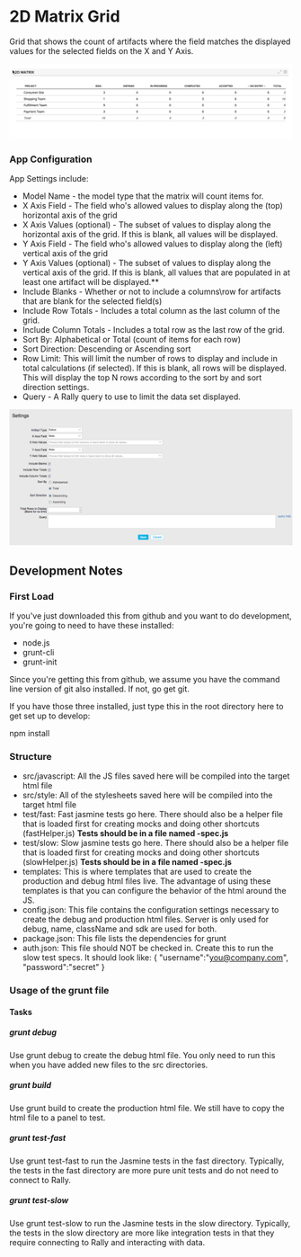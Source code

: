 # 2D Matrix Grid

Grid that shows the count of artifacts where the field matches the displayed values for the selected fields on the X and Y Axis.  

![ScreenShot](/images/2d-matrix-grid.png)

### App Configuration
App Settings include:
* Model Name - the model type that the matrix will count items for.
* X Axis Field - The field who's allowed values to display along the (top) horizontal axis of the grid
* X Axis Values (optional) - The subset of values to display along the horizontal axis of the grid.  If this is blank, all values will be displayed.
* Y Axis Field - The field who's allowed values to display along the (left) vertical axis of the grid
* Y Axis Values (optional) - The subset of values to display along the vertical axis of the grid.  If this is blank, all values that are populated in at least one artifact will be displayed.**
* Include Blanks - Whether or not to include a columns\row for artifacts that are blank for the selected field(s) 
* Include Row Totals - Includes a total column as the last column of the grid. 
* Include Column Totals - Includes a total row as the last row of the grid.
* Sort By: Alphabetical or Total (count of items for each row)
* Sort Direction: Descending or Ascending sort
* Row Limit:  This will limit the number of rows to display and include in total calculations (if selected).  If this is blank, all rows will be displayed.  This will display the top N rows according to the sort by and sort direction settings. 
* Query - A Rally query to use to limit the data set displayed.  

![ScreenShot](/images/2d-matrix-settings.png)


## Development Notes

### First Load

If you've just downloaded this from github and you want to do development, 
you're going to need to have these installed:

 * node.js
 * grunt-cli
 * grunt-init
 
Since you're getting this from github, we assume you have the command line
version of git also installed.  If not, go get git.

If you have those three installed, just type this in the root directory here
to get set up to develop:

  npm install

### Structure

  * src/javascript:  All the JS files saved here will be compiled into the 
  target html file
  * src/style: All of the stylesheets saved here will be compiled into the 
  target html file
  * test/fast: Fast jasmine tests go here.  There should also be a helper 
  file that is loaded first for creating mocks and doing other shortcuts
  (fastHelper.js) **Tests should be in a file named <something>-spec.js**
  * test/slow: Slow jasmine tests go here.  There should also be a helper
  file that is loaded first for creating mocks and doing other shortcuts 
  (slowHelper.js) **Tests should be in a file named <something>-spec.js**
  * templates: This is where templates that are used to create the production
  and debug html files live.  The advantage of using these templates is that
  you can configure the behavior of the html around the JS.
  * config.json: This file contains the configuration settings necessary to
  create the debug and production html files.  Server is only used for debug,
  name, className and sdk are used for both.
  * package.json: This file lists the dependencies for grunt
  * auth.json: This file should NOT be checked in.  Create this to run the
  slow test specs.  It should look like:
    {
        "username":"you@company.com",
        "password":"secret"
    }
  
### Usage of the grunt file
#### Tasks
    
##### grunt debug

Use grunt debug to create the debug html file.  You only need to run this when you have added new files to
the src directories.

##### grunt build

Use grunt build to create the production html file.  We still have to copy the html file to a panel to test.

##### grunt test-fast

Use grunt test-fast to run the Jasmine tests in the fast directory.  Typically, the tests in the fast 
directory are more pure unit tests and do not need to connect to Rally.

##### grunt test-slow

Use grunt test-slow to run the Jasmine tests in the slow directory.  Typically, the tests in the slow
directory are more like integration tests in that they require connecting to Rally and interacting with
data.
